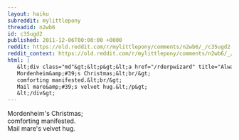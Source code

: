 ```yaml
---
layout: haiku
subreddit: mylittlepony
threadid: n2wb6
id: c35ugd2
published: 2011-12-06T00:00:00 +0000
reddit: https://old.reddit.com/r/mylittlepony/comments/n2wb6/_/c35ugd2
reddit_context: https://old.reddit.com/r/mylittlepony/comments/n2wb6/_/c35ugd2?context=3
html: |
   &lt;div class="md"&gt;&lt;p&gt;&lt;a href="/rderpwizard" title="Always Relevant / Conquest Of The Suffering / Paper Bag Princess"&gt;&lt;/a&gt;
   Mordenheim&amp;#39;s Christmas;&lt;br/&gt;
   comforting manifested.&lt;br/&gt;
   Mail mare&amp;#39;s velvet hug.&lt;/p&gt;
   &lt;/div&gt;
---
```


[](/rderpwizard "Always Relevant / Conquest Of The Suffering / Paper Bag Princess")
Mordenheim's Christmas;  
comforting manifested.  
Mail mare's velvet hug.